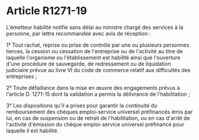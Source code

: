 # Article R1271-19

L'émetteur habilité notifie sans délai au ministre chargé des services à la personne, par lettre recommandée avec avis de réception : 

  
1° Tout rachat, reprise ou prise de contrôle par une ou plusieurs personnes tierces, la cession ou cessation de l'entreprise ou de l'activité au titre de laquelle l'organisme ou l'établissement est habilité ainsi que l'ouverture d'une procédure de sauvegarde, de redressement ou de liquidation judiciaire prévue au livre VI du code de commerce relatif aux difficultés des entreprises ; 

  
2° Toute défaillance dans la mise en œuvre des engagements prévus à l'article D. 1271-15 dont la validation a permis la délivrance de l'habilitation ; 

  
3° Les dispositions qu'il a prises pour garantir la continuité du remboursement des chèques emploi-service universel préfinancés émis par lui, en cas de suspension ou de retrait de l'habilitation, ou en cas d'arrêt de l'activité d'émission du chèque emploi-service universel préfinancé pour laquelle il est habilité.